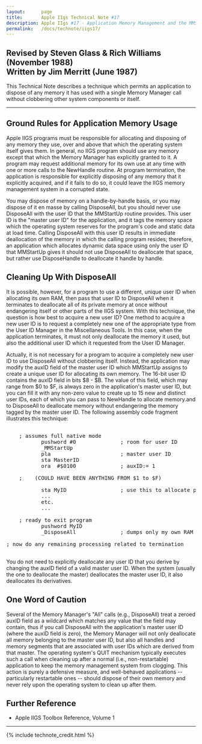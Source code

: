 ```yaml
---
layout:      page
title:       Apple IIgs Technical Note #17
description: Apple IIgs #17 - Application Memory Management and the MMStartUp User ID
permalink:   /docs/technote/iigs17/
---
```



<h2>Revised by Steven Glass & Rich Williams (November 1988)
<br>Written by Jim Merritt (June 1987)</h2>

<p>This Technical Note describes a technique which permits an application to 
dispose of any memory it has used with a single Memory Manager call without 
clobbering other system components or itself.</p>

<hr>

<h2>Ground Rules for Application Memory Usage</h2>

<p>Apple IIGS programs must be responsible for allocating and disposing of any 
memory they use, over and above that which the operating system itself gives 
them.  In general, no IIGS program should use any memory except that which the 
Memory Manager has explicitly granted to it.  A program may request additional 
memory for its own use at any time with one or more calls to the NewHandle 
routine.  At program termination, the application is responsible for 
explicitly disposing of any memory that it explicitly acquired, and if it 
fails to do so, it could leave the IIGS memory management system in a 
corrupted state.</p>

<p>You may dispose of memory on a handle-by-handle basis, or you may dispose of 
it en masse by calling DisposeAll, but you should never use DisposeAll with 
the user ID that the MMStartUp routine provides.  This user ID is the "master 
user ID" for the application, and it tags the memory space which the operating 
system reserves for the program's code and static data at load time.  Calling 
DisposeAll with this user ID results in immediate deallocation of the memory 
in which the calling program resides; therefore, an application which 
allocates dynamic data space using only the user ID that MMStartUp gives it 
should not use DisposeAll to deallocate that space, but rather use 
DisposeHandle to deallocate it handle by handle.</p>


<h2>Cleaning Up With DisposeAll</h2>

<p>It is possible, however, for a program to use a different, unique user
ID when allocating its own RAM, then pass that user ID to DisposeAll when
it terminates to deallocate all of its private memory at once without
endangering itself or other parts of the IIGS system.  With this
technique, the question is how best to acquire a new user ID?  One method
to acquire a new user ID is to request a completely new one of the
appropriate type from the User ID Manager in the Miscellaneous Tools.  In
this case, when the application terminates, it must not only deallocate
the memory it used, but also the additional user ID which it requested
from the User ID Manager.</p>

<p>Actually, it is not necessary for a program to acquire a completely new user 
ID to use DisposeAll without clobbering itself.  Instead, the application may 
modify the auxID field of the master user ID which MMStartUp assigns to create 
a unique user ID for allocating its own memory. The 16-bit user ID contains 
the auxID field in bits $8 - $B.  The value of this field, which may range 
from $0 to $F, is always zero in the application's master user ID, but you can 
fill it with any non-zero value to create up to 15 new and distinct user IDs, 
each of which you can pass to NewHandle to allocate memory.and to DisposeAll 
to deallocate memory without endangering the memory tagged by the master user 
ID.  The following assembly code fragment illustrates this technique:</p>

<pre>

    ; assumes full native mode
           pushword #0              ; room for user ID
           _MMStartUp
           pla                      ; master user ID
           sta MasterID
           ora  #$0100              ; auxID:= 1

    ;    (COULD HAVE BEEN ANYTHING FROM $1 to $F)

           sta MyID                 ; use this to allocate private memory
           ...
           etc.
           ...

    ; ready to exit program
           pushword MyID
           _DisposeAll              ; dumps only my own RAM

; now do any remaining processing related to termination

</pre>

<p>You do not need to explicitly deallocate any user ID that you derive by 
changing the auxID field of a valid master user ID.  When the system (usually 
the one to deallocate the master) deallocates the master user ID, it also 
deallocates its derivatives.</p>


<h2>One Word of Caution</h2>

<p>Several of the Memory Manager's "All" calls (e.g., DisposeAll) treat a
zeroed auxID field as a wildcard which matches any value that the field
may contain, thus if you call DisposeAll with the application's master
user ID (where the auxID field is zero), the Memory Manager will not only
deallocate all memory belonging to the master user ID, but also all
handles and memory segments that are associated with user IDs which are
derived from that master.  The operating system's QUIT mechanism typically
executes such a call when cleaning up after a normal (i.e.,
non-restartable) application to keep the memory management system from
clogging.  This action is purely a defensive measure, and well-behaved
applications -- particularly restartable ones -- should dispose of their
own memory and never rely upon the operating system to clean up after
them.</p>


<h2>Further Reference</h2>

<ul>
<li>Apple IIGS Toolbox Reference, Volume 1</li>
</ul>

<hr>

{% include technote_credit.html %}
